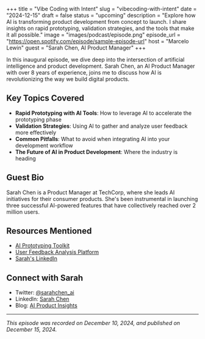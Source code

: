 +++
title = "Vibe Coding with Intent"
slug = "vibecoding-with-intent"
date = "2024-12-15"
draft = false
status = "upcoming"
description = "Explore how AI is transforming product development from concept to launch. I share insights on rapid prototyping, validation strategies, and the tools that make it all possible."
image = "images/podcast/episode.png"
episode_url = "https://open.spotify.com/episode/sample-episode-url"
host = "Marcelo Lewin"
guest = "Sarah Chen, AI Product Manager"
+++

In this inaugural episode, we dive deep into the intersection of artificial intelligence and product development. Sarah Chen, an AI Product Manager with over 8 years of experience, joins me to discuss how AI is revolutionizing the way we build digital products.

## Key Topics Covered

- **Rapid Prototyping with AI Tools**: How to leverage AI to accelerate the prototyping phase
- **Validation Strategies**: Using AI to gather and analyze user feedback more effectively
- **Common Pitfalls**: What to avoid when integrating AI into your development workflow
- **The Future of AI in Product Development**: Where the industry is heading

## Guest Bio

Sarah Chen is a Product Manager at TechCorp, where she leads AI initiatives for their consumer products. She's been instrumental in launching three successful AI-powered features that have collectively reached over 2 million users.

## Resources Mentioned

- [AI Prototyping Toolkit](https://example.com/toolkit)
- [User Feedback Analysis Platform](https://example.com/feedback)
- [Sarah's LinkedIn](https://linkedin.com/in/sarahchen)

## Connect with Sarah

- Twitter: [@sarahchen_ai](https://twitter.com/sarahchen_ai)
- LinkedIn: [Sarah Chen](https://linkedin.com/in/sarahchen)
- Blog: [AI Product Insights](https://sarahchen.blog)

---

*This episode was recorded on December 10, 2024, and published on December 15, 2024.*